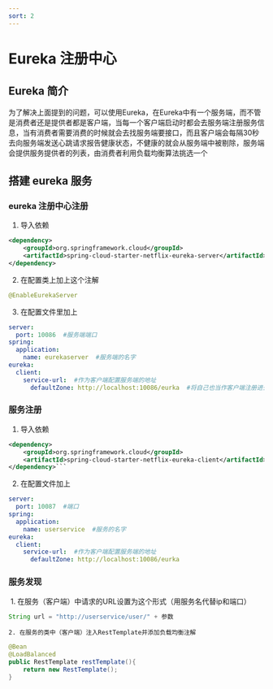 ```yaml
---
sort: 2
---
```


# Eureka 注册中心



## Eureka 简介	

​	为了解决上面提到的问题，可以使用Eureka，在Eureka中有一个服务端，而不管是消费者还是提供者都是客户端，当每一个客户端启动时都会去服务端注册服务信息，当有消费者需要消费的时候就会去找服务端要接口，而且客户端会每隔30秒去向服务端发送心跳请求报告健康状态，不健康的就会从服务端中被剔除，服务端会提供服务提供者的列表，由消费者利用负载均衡算法挑选一个



## 搭建 eureka 服务

### eureka 注册中心注册

1. 导入依赖

```xml
<dependency>
    <groupId>org.springframework.cloud</groupId>
    <artifactId>spring-cloud-starter-netflix-eureka-server</artifactId>
</dependency>
```

2. 在配置类上加上这个注解

```java
@EnableEurekaServer
```

3. 在配置文件里加上

```yaml
server:
  port: 10086  #服务端端口
spring:
  application:
    name: eurekaserver  #服务端的名字
eureka:
  client:
    service-url:  #作为客户端配置服务端的地址
      defaultZone: http://localhost:10086/eurka  #将自己也当作客户端注册进去，以便以后多个服务端协同工作
```



### 服务注册

1. 导入依赖

```xml
<dependency>    
	<groupId>org.springframework.cloud</groupId>
    <artifactId>spring-cloud-starter-netflix-eureka-client</artifactId>
</dependency>```
```

2. 在配置文件加上

```yaml
server:
  port: 10087  #端口
spring:
  application:
    name: userservice  #服务的名字
eureka:
  client:
    service-url:  #作为客户端配置服务端的地址
      defaultZone: http://localhost:10086/eurka
```



### 服务发现

​	1. 在服务（客户端）中请求的URL设置为这个形式（用服务名代替ip和端口）

```java
String url = "http://userservice/user/" + 参数
```

	2. 在服务的类中（客户端）注入RestTemplate并添加负载均衡注解

```java
@Bean
@LoadBalanced
public RestTemplate restTemplate(){
    return new RestTemplate();
}
```

